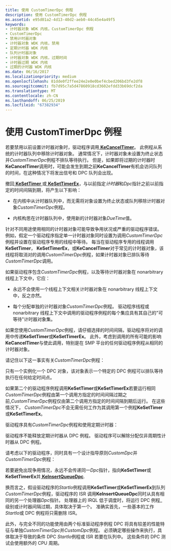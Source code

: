 ```yaml
---
title: 使用 CustomTimerDpc 例程
description: 使用 CustomTimerDpc 例程
ms.assetid: e95d01a2-4d13-40d2-aeb0-44c45e4a49f5
keywords:
- 计时器对象 WDK 内核，CustomTimerDpc 例程
- CustomTimerDpc
- 禁用计时器对象
- 计时器对象 WDK 内核，禁用
- 定期计时器 WDK 内核
- 队列计时器对象
- 计时器对象 WDK 内核，过期时间
- 计时器过期 WDK 内核
- 过期的计时器 WDK 内核
ms.date: 06/16/2017
ms.localizationpriority: medium
ms.openlocfilehash: 81dde0f2ffee24e2e0e0bef4cbed206bd3fe2df8
ms.sourcegitcommit: fb7d95c7a5d47860918cd3602efdd33b69dcf2da
ms.translationtype: MT
ms.contentlocale: zh-CN
ms.lasthandoff: 06/25/2019
ms.locfileid: "67382934"
---
```

# <a name="using-a-customtimerdpc-routine"></a>使用 CustomTimerDpc 例程





若要禁用以前设置计时器对象时，驱动程序调用[ **KeCancelTimer**](https://docs.microsoft.com/windows-hardware/drivers/ddi/content/wdm/nf-wdm-kecanceltimer)。 此例程从系统的计时器队列中移除计时器对象。 通常情况下，计时器对象未设置为终止状态并*CustomTimerDpc*例程不排队等待执行。 但是，如果即将过期的计时器时**KeCancelTimer**调用时，可能会发生到期之前**KeCancelTimer**有机会访问队列的时间，在这种情况下将发出信号和 DPC 队列会出现。

撤回[ **KeSetTimer** ](https://docs.microsoft.com/windows-hardware/drivers/ddi/content/wdm/nf-wdm-kesettimer)或[ **KeSetTimerEx**](https://docs.microsoft.com/windows-hardware/drivers/ddi/content/wdm/nf-wdm-kesettimerex)，与以前指定*计时器*和*Dpc*指针之前以前指定的时间间隔到期，将产生以下影响：

-   在内核中从计时器队列中，而无需将对象设置为终止状态或队列移除计时器对象*CustomTimerDpc*例程。

-   内核构思在计时器队列中，使用新的计时器对象*DueTime*值。

针对不同用途使用相同的计时器对象可能导致争用状况或严重的驱动程序错误。 例如，假定一个驱动程序指定单一计时器对象同时设置为调用*CustomTimerDpc*例程并设置在驱动程序专用的线程中等待。 每当在驱动程序专用的线程调用**KeSetTimer**， **KeSetTimerEx**，或**KeCancelTimer**对于常见的计时器对象，该线程将取消对的调用*CustomTimerDpc*例程，如果计时器对象已排队等待*CustomTimerDpc*调用。

如果驱动程序包含*CustomTimerDpc*例程，以及等待计时器对象在 nonarbitrary 线程上下文中，它应：

-   永远不会使用一个线程上下文相关计时器对象在 nonarbitrary 线程上下文中，反之亦然。

-   每个分配单独的计时器对象*CustomTimerDpc*例程。 驱动程序线程或 nonarbitrary 线程上下文中调用的驱动程序例程的每个集应具有其自己的"可等待"计时器对象集。

如果您使用*CustomTimerDpc*例程，请仔细选择的时间间隔，驱动程序将对的调用中传递**KeSetTimer**或**KeSetTimerEx**。 此外，考虑到调用的所有可能的影响**KeCancelTimer**与使此调用，特别是在 SMP 平台的任何驱动程序例程从相同的计时器对象。

请记住以下这一事实有关*CustomTimerDpc*例程：

只有一个实例化一个 DPC 对象，该对象表示一个特定的 DPC 例程可以排队等待执行在任何给定时间点。

如果第二个的驱动程序例程调用**KeSetTimer**或**KeSetTimerEx**若要运行相同*CustomTimerDpc*例程由第一个调用方指定的时间间隔过期之前,*CustomTimerDpc*例程仅由第二个调用方指定的时间间隔到期后运行。 在这些情况下， *CustomTimerDpc*不会无需任何工作为其调用第一个例程**KeSetTimer**或**KeSetTimerEx**。

驱动程序具有*CustomTimerDpc*例程和使用定期计时器：

驱动程序不能释放定期计时器从 DPC 例程。 驱动程序可以解除分配仅非周期性计时器从 DPC 例程。

请考虑以下的驱动程序，同时具有一个设计指导原则*CustomDpc*并*CustomTimerDpc*例程：

若要避免出现争用情况，永远不会传递同一*Dpc*指针，指向**KeSetTimer**或**KeSetTimerEx**并[ **KeInsertQueueDpc**](https://docs.microsoft.com/windows-hardware/drivers/ddi/content/wdm/nf-wdm-keinsertqueuedpc).

换而言之，假设驱动程序的*StartIo*例程调用**KeSetTimer**或**KeSetTimerEx**到队列*CustomTimerDpc*例程，驱动程序的 ISR 调用**KeInsertQueueDpc**同时从具有相同的另一个处理器*Dpc*指针。 处理器上的 IRQL 低于调度时，将运行 DPC 例程\_级别或计时器间隔过期，具体取决于第一个。 准确实首先，一些基本的工作*StartIo*或 DPC 例程将只需删除 ISR。

此外，与完全不同的功能使用由两个标准驱动程序例程 DPC 将具有较差的性能特征与单独*CustomTimerDpc*并*CustomDpc*例程。 必须确定哪些操作来执行，具体取决于导致的条件 DPC *StartIo*例程或 ISR 若要在队列中。 这些条件的 DPC 测试会使用额外的 CPU 周期。

 

 




